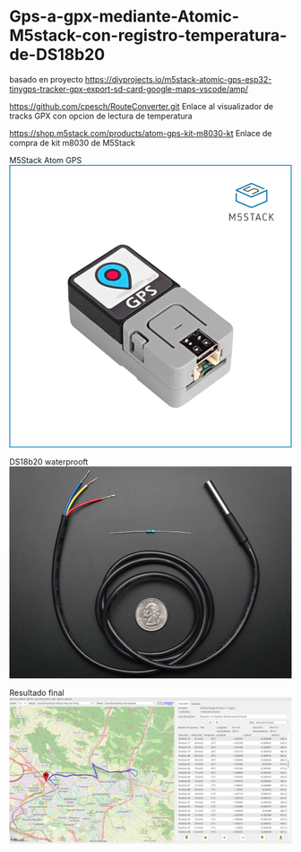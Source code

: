 # Gps-a-gpx-mediante-Atomic-M5stack-con-registro-temperatura-de-DS18b20
basado en proyecto https://diyprojects.io/m5stack-atomic-gps-esp32-tinygps-tracker-gpx-export-sd-card-google-maps-vscode/amp/


https://github.com/cpesch/RouteConverter.git
Enlace al visualizador de tracks GPX con opcion de lectura de temperatura

https://shop.m5stack.com/products/atom-gps-kit-m8030-kt
Enlace de compra de kit m8030 de M5Stack

M5Stack Atom GPS
![Atomic](1_4a8a6bd9-1194-4b87-ab84-051edf0767ec_1200x1200.webp)

DS18b20 waterprooft
![DS18b20](381-00.jpg)

Resultado final
![Resultado Final](https://github.com/mendilazo/Gps-a-gpx-mediante-Atomic-M5stack-con-registro-temperatura-de-DS18b20/blob/b1b37510b297070d66ea608fff4d1ba136f09347/Ejemplo%20de%20ruta.png)

